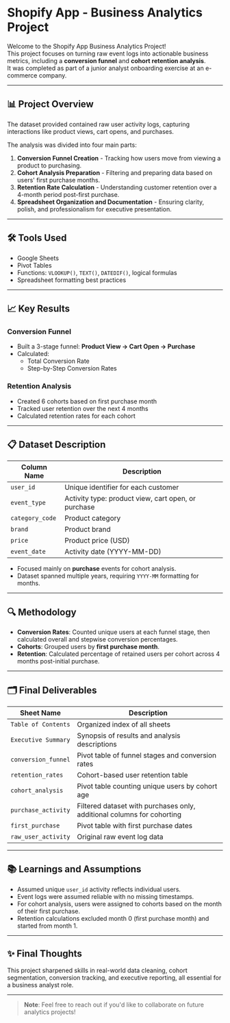 # Shopify App - Business Analytics Project

Welcome to the Shopify App Business Analytics Project!  
This project focuses on turning raw event logs into actionable business metrics, including a **conversion funnel** and **cohort retention analysis**.  
It was completed as part of a junior analyst onboarding exercise at an e-commerce company.

---

## 📊 Project Overview

The dataset provided contained raw user activity logs, capturing interactions like product views, cart opens, and purchases.

The analysis was divided into four main parts:
1. **Conversion Funnel Creation** - Tracking how users move from viewing a product to purchasing.
2. **Cohort Analysis Preparation** - Filtering and preparing data based on users' first purchase months.
3. **Retention Rate Calculation** - Understanding customer retention over a 4-month period post-first purchase.
4. **Spreadsheet Organization and Documentation** - Ensuring clarity, polish, and professionalism for executive presentation.

---

## 🛠️ Tools Used

- Google Sheets
- Pivot Tables
- Functions: `VLOOKUP()`, `TEXT()`, `DATEDIF()`, logical formulas
- Spreadsheet formatting best practices

---

## 📈 Key Results

### Conversion Funnel
- Built a 3-stage funnel: **Product View → Cart Open → Purchase**
- Calculated:
  - Total Conversion Rate
  - Step-by-Step Conversion Rates

### Retention Analysis
- Created 6 cohorts based on first purchase month
- Tracked user retention over the next 4 months
- Calculated retention rates for each cohort

---

## 📋 Dataset Description

| Column Name | Description |
|-------------|-------------|
| `user_id` | Unique identifier for each customer |
| `event_type` | Activity type: product view, cart open, or purchase |
| `category_code` | Product category |
| `brand` | Product brand |
| `price` | Product price (USD) |
| `event_date` | Activity date (YYYY-MM-DD) |

- Focused mainly on **purchase** events for cohort analysis.
- Dataset spanned multiple years, requiring `YYYY-MM` formatting for months.

---

## 🔍 Methodology

- **Conversion Rates**: Counted unique users at each funnel stage, then calculated overall and stepwise conversion percentages.
- **Cohorts**: Grouped users by **first purchase month**.
- **Retention**: Calculated percentage of retained users per cohort across 4 months post-initial purchase.

---

## 🗂️ Final Deliverables

| Sheet Name | Description |
|------------|-------------|
| `Table of Contents` | Organized index of all sheets |
| `Executive Summary` | Synopsis of results and analysis descriptions |
| `conversion_funnel` | Pivot table of funnel stages and conversion rates |
| `retention_rates` | Cohort-based user retention table |
| `cohort_analysis` | Pivot table counting unique users by cohort age |
| `purchase_activity` | Filtered dataset with purchases only, additional columns for cohorting |
| `first_purchase` | Pivot table with first purchase dates |
| `raw_user_activity` | Original raw event log data |

---

## 📚 Learnings and Assumptions

- Assumed unique `user_id` activity reflects individual users.
- Event logs were assumed reliable with no missing timestamps.
- For cohort analysis, users were assigned to cohorts based on the month of their first purchase.
- Retention calculations excluded month 0 (first purchase month) and started from month 1.

---

## ✨ Final Thoughts

This project sharpened skills in real-world data cleaning, cohort segmentation, conversion tracking, and executive reporting, all essential for a business analyst role.

---

> **Note**: Feel free to reach out if you'd like to collaborate on future analytics projects!


